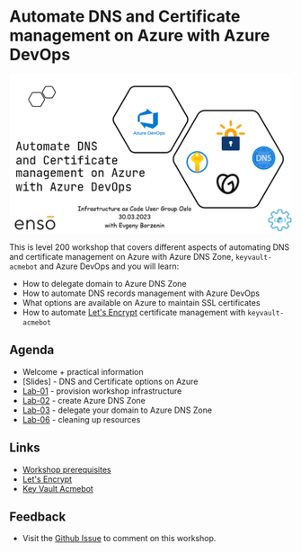 # Automate DNS and Certificate management on Azure with Azure DevOps

![logo](images/logo.png)

This is level 200 workshop that covers different aspects of automating DNS and certificate management on Azure with Azure DNS Zone, `keyvault-acmebot` and Azure DevOps and you will learn: 

* How to delegate domain to Azure DNS Zone
* How to automate DNS records management with Azure DevOps
* What options are available on Azure to maintain SSL certificates
* How to automate [Let's Encrypt](https://letsencrypt.org/) certificate management with `keyvault-acmebot`

## Agenda

* Welcome + practical information
* [Slides] - DNS and Certificate options on Azure
* [Lab-01](labs/lab-01/readme.md) - provision workshop infrastructure
* [Lab-02](labs/lab-02/readme.md) - create Azure DNS Zone
* [Lab-03](labs/lab-03/readme.md) - delegate your domain to Azure DNS Zone
* [Lab-06](labs/lab-06/readme.md) - cleaning up resources

## Links

* [Workshop prerequisites](prerequisites.md)
* [Let's Encrypt](https://letsencrypt.org/)
* [Key Vault Acmebot](https://github.com/shibayan/keyvault-acmebot)

## Feedback

* Visit the [Github Issue](https://github.com/evgenyb/iac-workshops/issues/7) to comment on this workshop.
